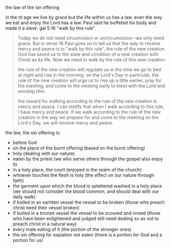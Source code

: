 the law of the sin offering


in the nt age we live by grace but the life within us has a law. even the way we
eat and enjoy the Lord has a law. Paul said he buffeted his body and made it a
slave. gal 5:16 "walk by this rule".

>
> Today we do not need circumcision or uncircumcision--we only need grace. But in verse 16 Paul goes on to tell us that the way to receive mercy and peace is to "walk by this rule", the rule of the new creation. God has saved us to the state and condition of a new creation with Christ as its life. Now we need to walk by the rule of this new creation.
>
> the rule of the new creation will regulate us in the time we go to bed at night and rise in the morning. on the Lord's Day in particular, the rule of the new creation will urge us to rise up a little earlier, pray for the meeting, and come to the meeting early to meet with the Lord and worship Him.
>
> the reward for walking according to the rule of the new creation is mercy and peace. I can testify that when I walk according to this rule, I have mercy and peace. If we walk according to the rule of the new creation in the way we prepare for and come to the meeting on the Lord's Day, we will receive mercy and peace.

the law, the sin offering is:
- before God
- on the place of the burnt offering (based on the burnt offering)
- holy (dealing with our nature)
- eaten by the priest (we who serve others through the gospel also enjoy it)
- in a holy place, the court (enjoyed in the realm of the church)
- whoever touches the flesh is holy (the effect on our nature through faith)
- the garment upon which the blood is splattered washed in a holy place (we should not consider the blood common, and should deal with our daily walk)
- if boiled in an earhten vessel the vessel to be broken (those who preach christ need their vessel broken)
- if boiled in a bronze vessel the vessel to be scoured and rinsed (those who have been enlightened and judged still need dealing so as not to preach christ in a natural way)
- every male eating of it (the portion of the stronger ones)
- the sin offering for expiation not eaten (there is a portion for God and a portion for us)
